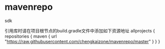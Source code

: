# mavenrepo
sdk

引用库时请在项目根节点的build.gradle文件中添加如下资源地址
allprojects {
    repositories {
        maven { url "https://raw.githubusercontent.com/chengkaizone/mavenrepo/master" }
    }
}
